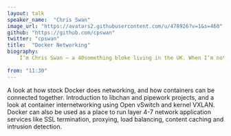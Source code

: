 ```yaml
---
layout: talk
speaker_name:  "Chris Swan"
image_url: "https://avatars2.githubusercontent.com/u/478926?v=1&s=460"
github: "https://github.com/cpswan"
twitter: "cpswan"
title:  "Docker Networking"
biography:
    I’m Chris Swan – a 40something bloke living in the UK. When I’m not working or blogging I like to spend my time shooting at stuff, riding/driving fast vehicles and throwing myself down steep inclines covered in snow. I also enjoy good food (and cooking it) and good wine/port/bourbon (in fact pretty much most things that taste nice with alcohol in them). I’m a keen fan of (home) cinema, prog rock and SciFi.
  
from: "11:30"
---
```


A look at how stock Docker does networking, and how containers can be connected together. Introduction to libchan and pipework projects, and a look at container internetworking using Open vSwitch and kernel VXLAN. Docker can also be used as a place to run layer 4-7 network application services like SSL termination, proxying, load balancing, content caching and intrusion detection.

